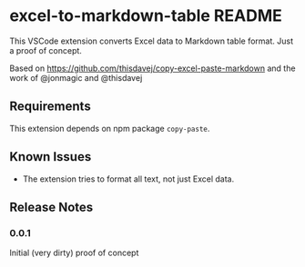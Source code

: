 # excel-to-markdown-table README

This VSCode extension converts Excel data to Markdown table format. Just a proof of concept.

Based on https://github.com/thisdavej/copy-excel-paste-markdown and the work of @jonmagic and @thisdavej

## Requirements

This extension depends on npm package `copy-paste`.

## Known Issues

* The extension tries to format all text, not just Excel data.

## Release Notes

### 0.0.1

Initial (very dirty) proof of concept